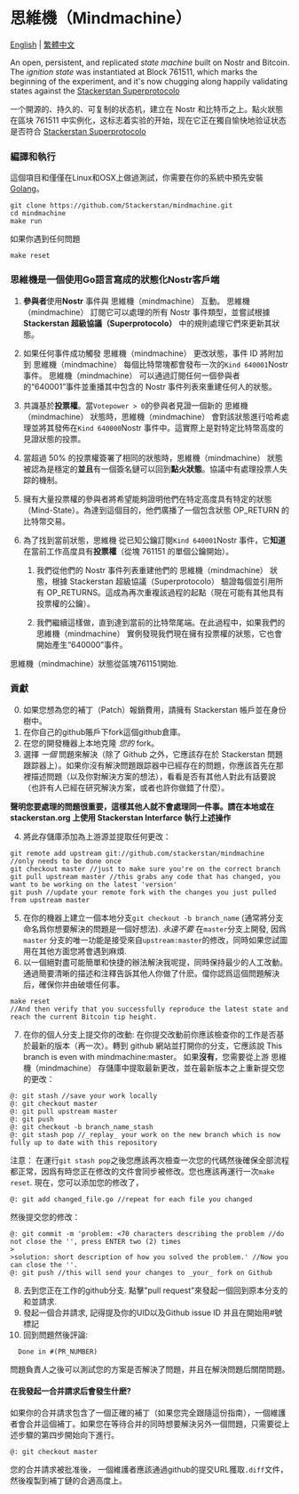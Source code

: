# 思維機（Mindmachine）
[English](README.md) | [繁體中文](README-CN.md)

An open, persistent, and replicated _state machine_ built on Nostr and Bitcoin. The _ignition state_ was instantiated at Block 761511, which marks the beginning of the experiment, and it's now chugging along happily validating states against the [Stackerstan Superprotocolo](https://stackerstan.org/index.html#protocol)

一个開源的、持久的、可复制的状态机，建立在 Nostr 和比特币之上。點火狀態在區块 761511 中实例化，这标志着实验的开始，现在它正在獨自愉快地验证状态是否符合 [Stackerstan Superprotocolo](https://stackerstan.org/index.html#protocol)
### 編譯和執行
這個項目和僅僅在Linux和OSX上做過測試，你需要在你的系統中預先安裝[Golang](https://go.dev/doc/install)。

```
git clone https://github.com/Stackerstan/mindmachine.git
cd mindmachine
make run
```

如果你遇到任何問題
```
make reset
```

### 思維機是一個使用Go語言寫成的狀態化Nostr客戶端

1. **參與者**使用**Nostr** 事件與 思維機（mindmachine） 互動。 思維機（mindmachine） 訂閱它可以處理的所有 Nostr 事件類型，並嘗試根據 **Stackerstan 超級協議（Superprotocolo）** 中的規則處理它們來更新其狀態。

2. 如果任何事件成功觸發 思維機（mindmachine） 更改狀態，事件 ID 將附加到 思維機（mindmachine） 每個比特幣塊都會發布一次的`Kind 640001`Nostr 事件。 思維機（mindmachine） 可以通過訂閱任何一個參與者的“640001”事件並重播其中包含的 Nostr 事件列表來重建任何人的狀態。

3. 共識基於**投票權**。當`Votepower > 0`的參與者見證一個新的 思維機（mindmachine） 狀態時，思維機（mindmachine） 會對該狀態進行哈希處理並將其發佈在`Kind 640000`Nostr 事件中。這實際上是對特定比特幣高度的見證狀態的投票。

4. 當超過 50% 的投票權簽署了相同的狀態時，思維機（mindmachine） 狀態被認為是穩定的**並且**有一個簽名鏈可以回到**點火狀態**。協議中有處理投票人失踪的機制。

5. 擁有大量投票權的參與者將希望能夠證明他們在特定高度具有特定的狀態（Mind-State）。為達到這個目的，他們廣播了一個包含狀態 OP_RETURN 的比特幣交易。

6. 為了找到當前狀態，思維機 從已知公鑰訂閱`Kind 640001`Nostr 事件，它**知道**在當前工作高度具有**投票權**（從塊 761151 的單個公鑰開始）。

   1. 我們從他們的 Nostr 事件列表重建他們的 思維機（mindmachine） 狀態，根據 Stackerstan 超級協議（Superprotocolo） 驗證每個並引用所有 OP_RETURNS。這成為再次重複該過程的起點（現在可能有其他具有投票權的公鑰）。

   2. 我們繼續這樣做，直到達到當前的比特幣尾端。在此過程中，如果我們的思維機（mindmachine） 實例發現我們現在擁有投票權的狀態，它也會開始產生“640000”事件。

思維機（mindmachine）狀態從區塊761151開始.

### 貢獻
0. 如果您想為您的補丁（Patch）報銷費用，請擁有 Stackerstan 帳戶並在身份樹中。
1. 在你自己的github賬戶下fork這個github倉庫。
2. 在您的開發機器上本地克隆 _您的_ fork。
3. 選擇 _一個_ 問題來解決（除了 Github 之外，它應該存在於 Stackerstan 問題跟踪器上）。如果你沒有解決問題跟踪器中已經存在的問題，你應該首先在那裡描述問題（以及你對解決方案的想法），看看是否有其他人對此有話要說（也許有人已經在研究解決方案，或者也許你做錯了什麼）。

**聲明您要處理的問題很重要，這樣其他人就不會處理同一件事。請在本地或在 stackerstan.org 上使用 Stackerstan Interfarce 執行上述操作**

4. 將此存儲庫添加為上游源並提取任何更改：
```
git remote add upstream git://github.com/stackerstan/mindmachine //only needs to be done once
git checkout master //just to make sure you're on the correct branch
git pull upstream master //this grabs any code that has changed, you want to be working on the latest 'version'
git push //update your remote fork with the changes you just pulled from upstream master
```
5. 在你的機器上建立一個本地分支`git checkout -b branch_name` (通常將分支命名爲你想要解決的問題是一個好想法). _永遠不要_ 在`master`分支上開發, 因爲 `master` 分支的唯一功能是接受來自`upstream:master`的修改，同時如果您試圖用在其他方面您將會遇到麻煩.
6. 以一個絕對盡可能簡單和快捷的辦法解決我呢提，同時保持最少的人工改動。通過簡要清晰的描述和注釋告訴其他人你做了什麽。儅你認爲這個問題解決后，確保你并由破壞任何事。
```
make reset
//And then verify that you successfully reproduce the latest state and reach the current Bitcoin tip height. 
```
  
7. 在你的個人分支上提交你的改動:
在你提交改動前你應該檢查你的工作是否基於最新的版本（再一次）。轉到 github 網站並打開你的分支，它應該說 This branch is even with mindmachine:master。
   如果**沒有**，您需要從上游 思維機（mindmachine） 存儲庫中提取最新更改，並在最新版本之上重新提交您的更改：
```
@: git stash //save your work locally
@: git checkout master
@: git pull upstream master
@: git push
@: git checkout -b branch_name_stash
@: git stash pop //_replay_ your work on the new branch which is now fully up to date with this repository
```
注意： 在運行`git stash pop`之後您應該再次檢查一次您的代碼然後確保全部流程都正常，因爲有時您正在修改的文件會同步被修改。您也應該再運行一次`make reset`.
現在，您可以添加您的修改了， 
```
@: git add changed_file.go //repeat for each file you changed
```

然後提交您的修改：
```
@: git commit -m 'problem: <70 characters describing the problem //do not close the '', press ENTER two (2) times
>
>solution: short description of how you solved the problem.' //Now you can close the ''.    
@: git push //this will send your changes to _your_ fork on Github
```    
8. 去到您正在工作的github分支. 點擊"pull request"來發起一個回到原本分支的和並請求.
9. 發起一個合并請求, 記得提及你的UID以及Github issue ID 并且在開始用#號標記
10. 回到問題然後評論:
  ```
    Done in #(PR_NUMBER)
  ```
  
  問題負責人之後可以測試您的方案是否解決了問題，并且在解決問題后關閉問題。

#### 在我發起一合并請求后會發生什麽?    
如果你的合并請求包含了一個正確的補丁（如果您完全跟隨這份指南），一個維護者會合并這個補丁。如果您在等待合并的同時想要解決另外一個問題，只需要從上述步驟的第四步開始向下進行。
```
@: git checkout master
```
您的合并請求被批准後， 一個維護者應該通過github的提交URL獲取`.diff`文件，然後複製到補丁鏈的合適高度上。
